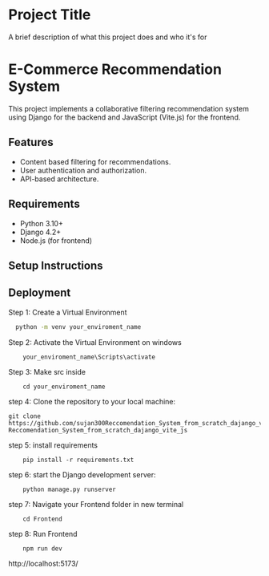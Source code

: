 
# Project Title

A brief description of what this project does and who it's for


# E-Commerce Recommendation System

This project implements a collaborative filtering recommendation system using Django for the backend and JavaScript (Vite.js) for the frontend.

## Features
- Content based filtering for recommendations.
- User authentication and authorization.
- API-based architecture.

## Requirements
- Python 3.10+
- Django 4.2+
- Node.js (for frontend)

## Setup Instructions




## Deployment

Step 1: Create a Virtual Environment

```bash
  python -m venv your_enviroment_name
```

Step 2: Activate the Virtual Environment on windows

```bash
    your_enviroment_name\Scripts\activate
```
Step 3: Make src inside 
```
    cd your_enviroment_name
```
step 4: Clone the repository to your local machine:
```
git clone https://github.com/sujan300Reccomendation_System_from_scratch_dajango_vite_js.gitcd Reccomendation_System_from_scratch_dajango_vite_js
```
step 5: install requirements
```
    pip install -r requirements.txt
```

step 6: start the Django development server:
```
    python manage.py runserver
```

step 7: Navigate your Frontend folder in new terminal 
``` 
    cd Frontend
```
step 8: Run Frontend
```
    npm run dev
```
http://localhost:5173/






